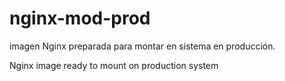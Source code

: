 # nginx-mod-prod
imagen Nginx preparada para montar en sistema en producción.


Nginx image ready to mount on production system
